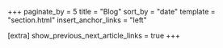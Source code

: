 +++
paginate_by = 5
title = "Blog"
sort_by = "date"
template = "section.html"
insert_anchor_links = "left"

[extra]
show_previous_next_article_links = true
+++
